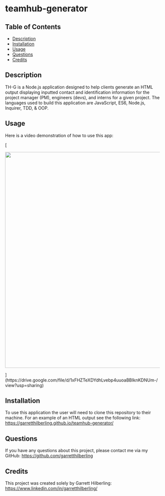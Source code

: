# teamhub-generator

## Table of Contents
* [Description](#Description)
* [Installation](#Installation)
* [Usage](#Usage)
* [Questions](#Questions)
* [Credits](#Credits)

## Description
TH-G is a Node.js application designed to help clients generate an HTML output displaying inputted contact and identification information for the project manager (PM), engineers (devs), and interns for a given project. The languages used to build this application are JavaScript, ES6, Node.js, Inquirer, TDD, & OOP. 

## Usage
Here is a video demonstration of how to use this app:

[
<p align="center">
    <img src="./assets/img/gif-demonstration.gif" width="700" />
</p>
](https://drive.google.com/file/d/1xFHZTeXDYdhLvebp4uuoaBBIknKDNUm-/view?usp=sharing)

## Installation
To use this application the user will need to clone this repository to their machine. For an example of an HTML output see the following link: https://garretthilberling.github.io/teamhub-generator/

## Questions
If you have any questions about this project, please contact me via my GitHub: https://github.com/garretthilberling

## Credits
This project was created solely by Garrett Hilberling: https://www.linkedin.com/in/garretthilberling/
    
